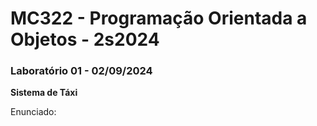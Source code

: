 # MC322 - Programação Orientada a Objetos - 2s2024

### Laboratório 01 - 02/09/2024
<b>Sistema de Táxi </b>

Enunciado: 